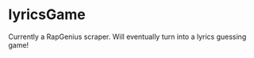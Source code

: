 lyricsGame
==========

Currently a RapGenius scraper. Will eventually turn into a lyrics guessing game!

